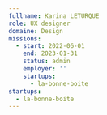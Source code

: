 ```yaml
---
fullname: Karina LETURQUE
role: UX designer
domaine: Design
missions:
  - start: 2022-06-01
    end: 2023-01-31
    status: admin
    employer: ''
    startups:
      - la-bonne-boite
startups:
  - la-bonne-boite
---
```

